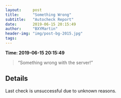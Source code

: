 ```yaml
---
layout:     post
title:      "Something Wrong"
subtitle:   "Autocheck Report"
date:       2019-06-15 20:15:49
author:     "BXYMartin"
header-img: "img/post-bg-2015.jpg"
tags:
---
```


**Time: 2019-06-15 20:15:49**

> “Something wrong with the server!”


## Details

Last check is unsuccessful due to unknown reasons.

